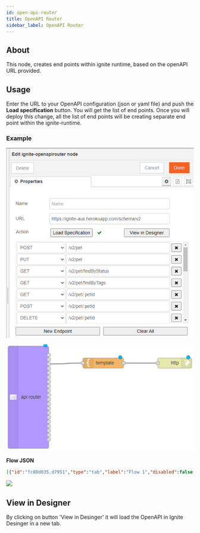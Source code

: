 ```yaml
---
id: open-api-router
title: OpenAPI Router
sidebar_label: OpenAPI Router
---
```


## About

This node, creates end points within ignite runtime, based on the openAPI URL provided.


## Usage

Enter the URL to your OpenAPI configuration (json or yaml file) and push the <b>Load specification</b> button. You will get the list of end points. Once you will deploy this change, all the list of end points will be creating separate end point within the ignite-runtime.

### Example

![](../assets/openAPI/ignite-open-api-router-example.png)

![](../assets/openAPI/ignite-open-api-router-example-flow.png)

<b>Flow JSON</b>
~~~json
[{"id":"fc80d035.d7951","type":"tab","label":"Flow 1","disabled":false,"info":""},{"id":"26a4102e.6d741","type":"ignite-openapirouter","z":"fc80d035.d7951","name":"","docurl":"https://ignite-aux.herokuapp.com/schema/v2","hiddenendpointsdata":"[{\"method\":\"POST\",\"url\":\"/v2/pet\"},{\"method\":\"PUT\",\"url\":\"/v2/pet\"},{\"method\":\"GET\",\"url\":\"/v2/pet/findByStatus\"},{\"method\":\"GET\",\"url\":\"/v2/pet/findByTags\"},{\"method\":\"GET\",\"url\":\"/v2/pet/:petId\"},{\"method\":\"POST\",\"url\":\"/v2/pet/:petId\"},{\"method\":\"DELETE\",\"url\":\"/v2/pet/:petId\"},{\"method\":\"POST\",\"url\":\"/v2/pet/:petId/uploadImage\"},{\"method\":\"GET\",\"url\":\"/v2/store/inventory\"},{\"method\":\"POST\",\"url\":\"/v2/store/order\"},{\"method\":\"GET\",\"url\":\"/v2/store/order/:orderId\"},{\"method\":\"DELETE\",\"url\":\"/v2/store/order/:orderId\"},{\"method\":\"POST\",\"url\":\"/v2/user\"},{\"method\":\"POST\",\"url\":\"/v2/user/createWithArray\"},{\"method\":\"POST\",\"url\":\"/v2/user/createWithList\"},{\"method\":\"GET\",\"url\":\"/v2/user/login\"},{\"method\":\"GET\",\"url\":\"/v2/user/logout\"},{\"method\":\"GET\",\"url\":\"/v2/user/:username\"},{\"method\":\"PUT\",\"url\":\"/v2/user/:username\"},{\"method\":\"DELETE\",\"url\":\"/v2/user/:username\"}]","outputs":20,"x":160,"y":940,"wires":[[],[],["274f875a.f19818"],[],[],[],[],[],[],[],[],[],[],[],[],[],[],[],[],[]]},{"id":"274f875a.f19818","type":"template","z":"fc80d035.d7951","name":"","field":"payload","fieldType":"msg","format":"handlebars","syntax":"mustache","template":"get pet list by status","output":"str","x":380,"y":840,"wires":[["8cfa15fd.210c28"]]},{"id":"8cfa15fd.210c28","type":"http response","z":"fc80d035.d7951","name":"","statusCode":"","headers":{},"x":590,"y":840,"wires":[]}]
~~~

![](../assets/openAPI/ignite-open-api-router-usage.gif)

## View in Designer

By clicking on button 'View in Desinger' it will load the OpenAPI in Ignite Desinger in a new tab.